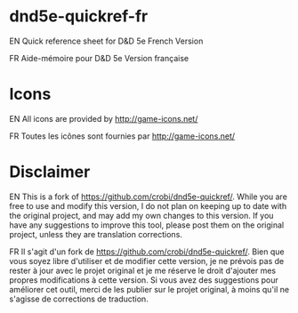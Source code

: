dnd5e-quickref-fr
==============
EN
Quick reference sheet for D&amp;D 5e French Version

FR
Aide-mémoire pour D&amp;D 5e Version française

Icons
==============

EN
All icons are provided by http://game-icons.net/

FR
Toutes les icônes sont fournies par http://game-icons.net/

Disclaimer
===

EN
This is a fork of https://github.com/crobi/dnd5e-quickref/.
While you are free to use and modify this version, I do not plan on keeping up to date with the original project, and may add my own changes to this version.
If you have any suggestions to improve this tool, please post them on the original project, unless they are translation corrections.  

FR
Il s'agit d'un fork de https://github.com/crobi/dnd5e-quickref/.
Bien que vous soyez libre d'utiliser et de modifier cette version, je ne prévois pas de rester à jour avec le projet original et je me réserve le droit d'ajouter mes propres modifications à cette version.
Si vous avez des suggestions pour améliorer cet outil, merci de les publier sur le projet original, à moins qu'il ne s'agisse de corrections de traduction.
